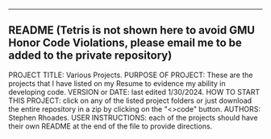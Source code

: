 -----
README (Tetris is not shown here to avoid GMU Honor Code Violations, please email me to be added to the private repository)
-----
PROJECT TITLE: Various Projects.
PURPOSE OF PROJECT: These are the projects that I have listed on my Resume to evidence my ability in developing code.
VERSION or DATE: last edited 1/30/2024.
HOW TO START THIS PROJECT: click on any of the listed project folders or just download the entire repository in a zip by clicking on the "<>code" button.
AUTHORS: Stephen Rhoades.
USER INSTRUCTIONS: each of the projects should have their own README at the end of the file to provide directions.

